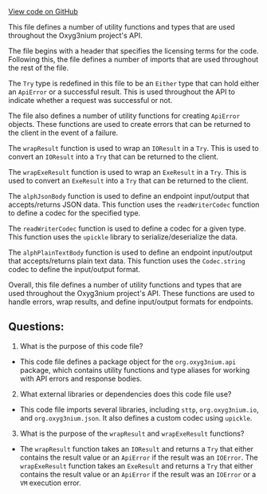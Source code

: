 [View code on GitHub](https://github.com/alephium/alephium/api/src/main/scala/org/alephium/api/package.scala)

This file defines a number of utility functions and types that are used throughout the Oxyg3nium project's API. 

The file begins with a header that specifies the licensing terms for the code. Following this, the file defines a number of imports that are used throughout the rest of the file. 

The `Try` type is redefined in this file to be an `Either` type that can hold either an `ApiError` or a successful result. This is used throughout the API to indicate whether a request was successful or not. 

The file also defines a number of utility functions for creating `ApiError` objects. These functions are used to create errors that can be returned to the client in the event of a failure. 

The `wrapResult` function is used to wrap an `IOResult` in a `Try`. This is used to convert an `IOResult` into a `Try` that can be returned to the client. 

The `wrapExeResult` function is used to wrap an `ExeResult` in a `Try`. This is used to convert an `ExeResult` into a `Try` that can be returned to the client. 

The `alphJsonBody` function is used to define an endpoint input/output that accepts/returns JSON data. This function uses the `readWriterCodec` function to define a codec for the specified type. 

The `readWriterCodec` function is used to define a codec for a given type. This function uses the `upickle` library to serialize/deserialize the data. 

The `alphPlainTextBody` function is used to define an endpoint input/output that accepts/returns plain text data. This function uses the `Codec.string` codec to define the input/output format. 

Overall, this file defines a number of utility functions and types that are used throughout the Oxyg3nium project's API. These functions are used to handle errors, wrap results, and define input/output formats for endpoints.
## Questions: 
 1. What is the purpose of this code file?
- This code file defines a package object for the `org.oxyg3nium.api` package, which contains utility functions and type aliases for working with API errors and response bodies.

2. What external libraries or dependencies does this code file use?
- This code file imports several libraries, including `sttp`, `org.oxyg3nium.io`, and `org.oxyg3nium.json`. It also defines a custom codec using `upickle`.

3. What is the purpose of the `wrapResult` and `wrapExeResult` functions?
- The `wrapResult` function takes an `IOResult` and returns a `Try` that either contains the result value or an `ApiError` if the result was an `IOError`. The `wrapExeResult` function takes an `ExeResult` and returns a `Try` that either contains the result value or an `ApiError` if the result was an `IOError` or a `VM` execution error.